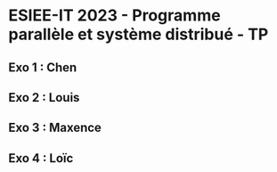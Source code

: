 # ESIEE-IT 2023 - Programme parallèle et système distribué - TP
 
## Exo 1 : Chen
## Exo 2 : Louis
## Exo 3 : Maxence
## Exo 4 : Loïc